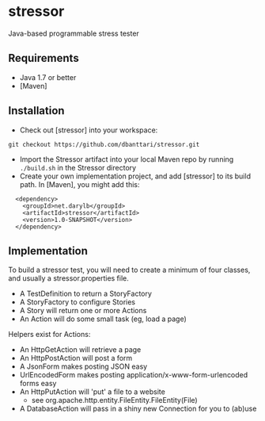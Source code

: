 # stressor
Java-based programmable stress tester

Requirements
------------
- Java 1.7 or better
- [Maven]

Installation
------------
- Check out [stressor] into your workspace:
```
git checkout https://github.com/dbanttari/stressor.git
```
- Import the Stressor artifact into your local Maven repo by running `./build.sh` in the Stressor directory
- Create your own implementation project, and add [stressor] to its build path.  In [Maven], you might add this:
```
  <dependency>
    <groupId>net.darylb</groupId>
    <artifactId>stressor</artifactId>
    <version>1.0-SNAPSHOT</version>
  </dependency>
```

Implementation
--------------
To build a stressor test, you will need to create a minimum of four classes, and usually a stressor.properties file.
- A TestDefinition to return a StoryFactory
- A StoryFactory to configure Stories
- A Story will return one or more Actions
- An Action will do some small task (eg, load a page)

Helpers exist for Actions:
- An HttpGetAction will retrieve a page
- An HttpPostAction will post a form
 - A JsonForm makes posting JSON easy
 - UrlEncodedForm makes posting application/x-www-form-urlencoded forms easy
- An HttpPutAction will 'put' a file to a website
  - see org.apache.http.entity.FileEntity.FileEntity(File)
- A DatabaseAction will pass in a shiny new Connection for you to (ab)use

